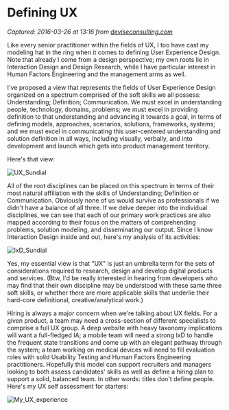 # Defining UX

_Captured: 2016-03-26 at 13:16 from [deviseconsulting.com](http://deviseconsulting.com/defining-ux/)_

Like every senior practitioner within the fields of UX, I too have cast my modeling hat in the ring when it comes to defining User Experience Design. Note that already I come from a design perspective; my own roots lie in Interaction Design and Design Research, while I have particular interest in Human Factors Engineering and the management arms as well.

I've proposed a view that represents the fields of User Experience Design organized on a spectrum comprised of the soft skills we all possess: Understanding; Definition; Communication. We must excel in understanding people, technology, domains, problems; we must excel in providing definition to that understanding and advancing it towards a goal, in terms of defining models, approaches, scenarios, solutions, frameworks, systems; and we must excel in communicating this user-centered understanding and solution definition in all ways, including visually, verbally, and into development and launch which gets into product management territory.

Here's that view:

![UX_Sundial](http://deviseconsulting.com/wp-content/uploads/2014/01/UX_Sundial.jpg)

All of the root disciplines can be placed on this spectrum in terms of their most natural affiliation with the skills of Understanding; Definition or Communication. Obviously none of us would survive as professionals if we didn't have a balance of all three. If we delve deeper into the individual disciplines, we can see that each of our primary work practices are also mapped according to their focus on the matters of comprehending problems, solution modeling, and disseminating our output. Since I know Interaction Design inside and out, here's my analysis of its activities:

![IxD_Sundial](http://deviseconsulting.com/wp-content/uploads/2014/01/IxD_Sundial.jpg)

Yes, my essential view is that "UX" is just an umbrella term for the sets of considerations required to research, design and develop digital products and services. (Btw, I'd be really interested in hearing from developers who may find that their own discipline may be understood with these same three soft skills, or whether there are more applicable skills that underlie their hard-core definitional, creative/analytical work.)

Hiring is always a major concern when we're talking about UX fields. For a given product, a team may need a cross-section of different specialists to comprise a full UX group. A deep website with heavy taxonomy implications will want a full-fledged IA; a mobile team will need a strong IxD to handle the frequent state transitions and come up with an elegant pathway through the system; a team working on medical devices will need to fill evaluation roles with solid Usability Testing and Human Factors Engineering practitioners. Hopefully this model can support recruiters and managers looking to both assess candidates' skills as well as define a hiring plan to support a solid, balanced team. In other words: titles don't define people. Here's my UX self assessment for starters:

![My_UX_experience](http://deviseconsulting.com/wp-content/uploads/2014/01/My_UX_experience.jpg)
